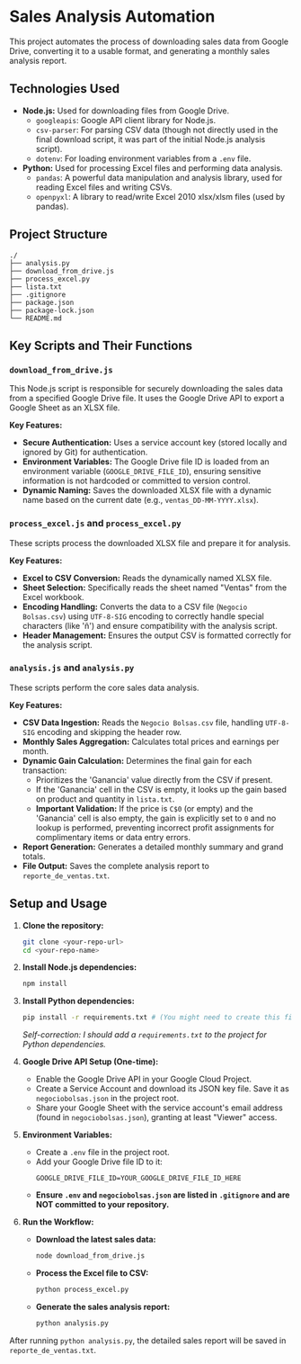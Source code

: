 # Sales Analysis Automation

This project automates the process of downloading sales data from Google Drive, converting it to a usable format, and generating a monthly sales analysis report.

## Technologies Used

*   **Node.js:** Used for downloading files from Google Drive.
    *   `googleapis`: Google API client library for Node.js.
    *   `csv-parser`: For parsing CSV data (though not directly used in the final download script, it was part of the initial Node.js analysis script).
    *   `dotenv`: For loading environment variables from a `.env` file.
*   **Python:** Used for processing Excel files and performing data analysis.
    *   `pandas`: A powerful data manipulation and analysis library, used for reading Excel files and writing CSVs.
    *   `openpyxl`: A library to read/write Excel 2010 xlsx/xlsm files (used by pandas).

## Project Structure

```
./
├── analysis.py
├── download_from_drive.js
├── process_excel.py
├── lista.txt
├── .gitignore
├── package.json
├── package-lock.json
└── README.md
```

## Key Scripts and Their Functions

### `download_from_drive.js`

This Node.js script is responsible for securely downloading the sales data from a specified Google Drive file. It uses the Google Drive API to export a Google Sheet as an XLSX file.

**Key Features:**
*   **Secure Authentication:** Uses a service account key (stored locally and ignored by Git) for authentication.
*   **Environment Variables:** The Google Drive file ID is loaded from an environment variable (`GOOGLE_DRIVE_FILE_ID`), ensuring sensitive information is not hardcoded or committed to version control.
*   **Dynamic Naming:** Saves the downloaded XLSX file with a dynamic name based on the current date (e.g., `ventas_DD-MM-YYYY.xlsx`).

### `process_excel.js` and `process_excel.py`

These scripts process the downloaded XLSX file and prepare it for analysis.

**Key Features:**
*   **Excel to CSV Conversion:** Reads the dynamically named XLSX file.
*   **Sheet Selection:** Specifically reads the sheet named "Ventas" from the Excel workbook.
*   **Encoding Handling:** Converts the data to a CSV file (`Negocio Bolsas.csv`) using `UTF-8-SIG` encoding to correctly handle special characters (like 'ñ') and ensure compatibility with the analysis script.
*   **Header Management:** Ensures the output CSV is formatted correctly for the analysis script.

### `analysis.js` and `analysis.py`

These scripts perform the core sales data analysis.

**Key Features:**
*   **CSV Data Ingestion:** Reads the `Negocio Bolsas.csv` file, handling `UTF-8-SIG` encoding and skipping the header row.
*   **Monthly Sales Aggregation:** Calculates total prices and earnings per month.
*   **Dynamic Gain Calculation:** Determines the final gain for each transaction:
    *   Prioritizes the 'Ganancia' value directly from the CSV if present.
    *   If the 'Ganancia' cell in the CSV is empty, it looks up the gain based on product and quantity in `lista.txt`.
    *   **Important Validation:** If the price is `C$0` (or empty) and the 'Ganancia' cell is also empty, the gain is explicitly set to `0` and no lookup is performed, preventing incorrect profit assignments for complimentary items or data entry errors.
*   **Report Generation:** Generates a detailed monthly summary and grand totals.
*   **File Output:** Saves the complete analysis report to `reporte_de_ventas.txt`.

## Setup and Usage

1.  **Clone the repository:**
    ```bash
    git clone <your-repo-url>
    cd <your-repo-name>
    ```

2.  **Install Node.js dependencies:**
    ```bash
    npm install
    ```

3.  **Install Python dependencies:**
    ```bash
    pip install -r requirements.txt # (You might need to create this file first: pip freeze > requirements.txt)
    ```
    *Self-correction: I should add a `requirements.txt` to the project for Python dependencies.* 

4.  **Google Drive API Setup (One-time):**
    *   Enable the Google Drive API in your Google Cloud Project.
    *   Create a Service Account and download its JSON key file. Save it as `negociobolsas.json` in the project root.
    *   Share your Google Sheet with the service account's email address (found in `negociobolsas.json`), granting at least "Viewer" access.

5.  **Environment Variables:**
    *   Create a `.env` file in the project root.
    *   Add your Google Drive file ID to it:
        ```
        GOOGLE_DRIVE_FILE_ID=YOUR_GOOGLE_DRIVE_FILE_ID_HERE
        ```
    *   **Ensure `.env` and `negociobolsas.json` are listed in `.gitignore` and are NOT committed to your repository.**

6.  **Run the Workflow:**
    *   **Download the latest sales data:**
        ```bash
        node download_from_drive.js
        ```
    *   **Process the Excel file to CSV:**
        ```bash
        python process_excel.py
        ```
    *   **Generate the sales analysis report:**
        ```bash
        python analysis.py
        ```

After running `python analysis.py`, the detailed sales report will be saved in `reporte_de_ventas.txt`.
